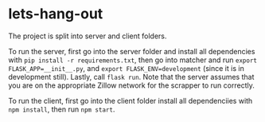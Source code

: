 # lets-hang-out

The project is split into server and client folders.

To run the server, first go into the server folder and install all dependencies with `pip install -r requirements.txt`, then go into matcher and run `export FLASK_APP=__init__.py`, and `export FLASK_ENV=development` (since it is in development still). Lastly, call `flask run`. Note that the server assumes that you are on the appropriate Zillow network for the scrapper to run correctly.

To run the client, first go into the client folder install all dependenciies with `npm install`, then run `npm start`.